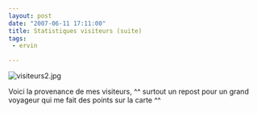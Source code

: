 ```yaml
---
layout: post
date: "2007-06-11 17:11:00"
title: Statistiques visiteurs (suite)
tags:
 - ervin

---
```


![visiteurs2.jpg](/public/images/visiteurs2.jpg)  

Voici la provenance de mes visiteurs, ^^ surtout un repost pour un grand voyageur qui me fait des points sur la carte ^^
